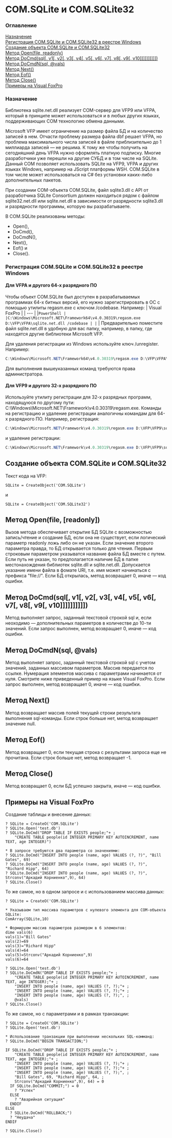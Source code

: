 # COM.SQLite и COM.SQLite32
### Оглавление
[Назначение](#Назначение)  
[Регистрация COM.SQLite и COM.SQLite32 в реестре Windows](#Регистрация-COMSQLite-и-COMSQLite32-в-реестре-Windows)  
[Создание объекта COM.SQLite и COM.SQLite32](#Создание-объекта-COMSQLite-и-COMSQLite32)  
[Метод Open(file, readonly)](#Метод-Openfile-readonly)  
[Метод DoCmd(sql[, v1[, v2[, v3[, v4[, v5[, v6[, v7[, v8[, v9[, v10]]]]]]]]]])](#Метод-DoCmdsql-v1-v2-v3-v4-v5-v6-v7-v8-v9-v10)  
[Метод DoCmdN(sql, @vals)](#Метод-DoCmdNsql-vals)  
[Метод Next()](#Метод-Next)  
[Метод Eof()](#Метод-Eof)  
[Метод Close()](#Метод-Close)  
[Примеры на Visual FoxPro](#Примеры-на-Visual-FoxPro)  
### Назначение
Библиотека sqlite.net.dll реализует COM-сервер для VFP9 или VFPA, который в принципе может использоваться и в любых других языках, поддерживающих COM технологию обмена данными.  

Microsoft VFP имеет ограничение на размер файла БД и на количество записей в нем. Отчасти проблему размера файла dbf решает VFPA,
но проблема максимального числа записей в файле приблизительно до 1 миллиарда записей — не решима. К тому же чтобы получить на
сегодняшний день VFPA нужно оформлять платную подписку. Многие разработчики уже перешли на другие СУБД и в том числе на SQLite. Данный COM позволяет использовать SQLite на VFP9, VFPA и других языках Windows, например на JScript платформы WSH. COM.SQLite в том числе может использоваться на C# без установки каких-либо дополнительных пакетов.  

При создании COM-объекта COM.SQLite, файл sqlite3.dll с API от разработчика SQLite Consortium должен находиться рядом с файлом sqlite32.net.dll или sqlite.net.dll в зависимости от разрядности sqlite3.dll и разрядности программы, которую вы разрабатываете.  

В COM.SQLite реализованы методы:
- Open(),
- DoCmd(),
- DoCmdN(),
- Next(),
- Eof() и
- Close().
### Регистрация COM.SQLite и COM.SQLite32 в реестре Windows
#### Для VFPA и другого 64-х разрядного ПО
Чтобы объект COM.SQLite был доступен в разрабатываемых программах 64-х битных версий, его нужно зарегистрировать в ОС с помощью
утилиты regasm.exe с ключом /codebase. Например:
| Visual FoxPro |
| --- |
|```PowerShell |
|C:\Windows\Microsoft.NET\Framework64\v4.0.30319\regasm.exe D:\VFP\VFPA\sqlite.net.dll /codebase |
|``` |
Предварительно поместите файл sqlite.net.dll в удобную для вас папку, например, в папку, где находятся другие библиотеки
Microsoft VFP.  

Для удаления регистрации из Windows используйте ключ /unregister. Например:
```PowerShell
C:\Windows\Microsoft.NET\Framework64\v4.0.30319\regasm.exe D:\VFP\VFPA\sqlite.net.dll /unregister
```
Для выполнения вышеуказанных команд требуются права администратора.
#### Для VFP9 и другого 32-х разрядного ПО
Используйте утилиту регистрации для 32-х разрядных программ, находящуюся по другому пути:
C:\Windows\Microsoft.NET\Framework\v4.0.30319\regasm.exe. Команды на регистрацию и удаление регистрации аналогичны командам
для 64-х разрядного ПО. Например, регистрация:
```PowerShell
C:\Windows\Microsoft.NET\Framework\v4.0.30319\regasm.exe D:\VFP\VFP9\sqlite32.net.dll /codebase
```
и удаление регистрации:
```PowerShell
C:\Windows\Microsoft.NET\Framework\v4.0.30319\regasm.exe D:\VFP\VFP9\sqlite32.net.dll /unregister
```
## Создание объекта COM.SQLite и COM.SQLite32
Текст кода на VFP:
```xBase
SQLite = CreateObject('COM.SQLite')
```
и
```xBase
SQLite = CreateObject('COM.SQLite32')
```
## Метод Open(file, [readonly])
Вызов метода обеспечивает открытие БД SQLite с возможностью запись/чтение и создание БД, если она не существует, если логический параметр readonly ложь либо он не указан. Если значение второго параметра правда, то БД открывается только для чтения. Первым строковым параметром указыватся название файла БД вместе с путем. Если путь не указан, то предполагается наличие БД в папке местонахождения библиотек sqlite.dll и sqlite.net.dll. Допускается указание имени файла в фомате URI, т.е. имя может начинаться с префикса "file://". Если БД открылась, метод возвращает 0, иначе — код ошибки.
## Метод DoCmd(sql[, v1[, v2[, v3[, v4[, v5[, v6[, v7[, v8[, v9[, v10]]]]]]]]]])
Метод выполняет запрос, заданный текстовой строкой sql и, если неоходимо — дополнительных параметров в количестве до 10-ти значений. Если запрос выполнен, метод возвращает 0, иначе — код ошибки.
## Метод DoCmdN(sql, @vals)
Метод выполняет запрос, заданный текстовой строкой sql с учетом значений, заданных массивом параметров. Массив передается по ссылке. Нумерация элементов массива с параметрами начинается от нуля. Смотрите ниже приведенный пример на языке Visual FoxPro. Если запрос выполнен, метод возвращает 0, иначе — код ошибки.
## Метод Next()
Метод возвращает массив полей текущей строки результата выполнения sql-команды. Если строк больше нет, метод возвращает значение null.
## Метод Eof()
Метод возвращает 0, если текущая строка с результами запроса еще не прочитана. Если строк больше нет, метод возвращает -1.
## Метод Close()
Метод возвращает 0, если БД успешно закрыта, иначе — код ошибки.
## Примеры на Visual FoxPro
Создание таблицы и внесение данных:
```xbase
? SQLite = CreateO('COM.SQLite')
? SQLite.Open('test.db')
? SQLite.DoCmd("DROP TABLE IF EXISTS people;"+ ;
    "CREATE TABLE people(id INTEGER PRIMARY KEY AUTOINCREMENT, name TEXT, age INTEGER)")

* В запросе требуются два параметра со значениями:
? SQLite.DoCmd("INSERT INTO people (name, age) VALUES (?, ?)", "Bill Gates", 69)
? SQLite.DoCmd("INSERT INTO people (name, age) VALUES (?, ?)", "Richard Hipp", 64)
? SQLite.DoCmd("INSERT INTO people (name, age) VALUES (?, ?)", Strconv("Аркадий Корниенко",9), 64)
? SQLite.Close()
```
То же самое, но в одном запросе и с использованием массива данных:
```xbase
? SQLite = CreateO('COM.SQLite')

* Указываем тип массива параметров с нулевого элемента для COM-объекта SQLite:
ComArray(SQLite,10)

* Формируем массив параметров размером в 6 элементов:
dime vals(6)
vals(1)="Bill Gates"
vals(2)=69
vals(3)="Richard Hipp"
vals(4)=64
vals(5)=Strconv("Аркадий Корниенко",9)
vals(6)=64

? SQLite.Open('test.db')
? SQLite.DoCmdN("DROP TABLE IF EXISTS people;"+ ;
    "CREATE TABLE people(id INTEGER PRIMARY KEY AUTOINCREMENT, name TEXT, age INTEGER);"+ ;
    "INSERT INTO people (name, age) VALUES (?, ?);"+ ;
    "INSERT INTO people (name, age) VALUES (?, ?);"+ ;
    "INSERT INTO people (name, age) VALUES (?, ?);", ;
    @vals)
? SQLite.Close()
```
То же самое, но с параметрами и в рамках транзакции:
```xbase
? SQLite = CreateO('COM.SQLite')
? SQLite.Open('test.db')

* Использование транзакции при выполнении нескольких SQL-комманд:
? SQLite.DoCmd("BEGIN TRANSACTION;")

IF SQLite.DoCmd("DROP TABLE IF EXISTS people;"+ ;
    "CREATE TABLE people(id INTEGER PRIMARY KEY AUTOINCREMENT, name TEXT, age INTEGER);"+ ;
    "INSERT INTO people (name, age) VALUES (?, ?);"+ ;
    "INSERT INTO people (name, age) VALUES (?, ?);"+ ;
    "INSERT INTO people (name, age) VALUES (?, ?);", ;
    "Bill Gates", 69, "Richard Hipp", 64, ;
    Strconv("Аркадий Корниенко",9), 64) = 0
  IF SQLite.DoCmd("COMMIT;") = 0
    ? "Успех"
  ELSE
    ? "Аварийная ситуация"
  ENDIF
ELSE
  ? SQLite.DoCmd("ROLLBACK;")
  ? "Неудача"
ENDIF

? SQLite.Close()
```
